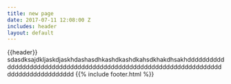 ```yaml
---
title: new page
date: 2017-07-11 12:08:00 Z
includes: header
layout: default
---
```


{{header}}
sdasdksajdkljaskdjaskhdashasdhkashdkashdkahsdkhakdhsakhdddddddddddddddddddddddddddddddddddddddddddddddddddddddddddddddddddddddddddddddddddddd
{{% include footer.html %}}